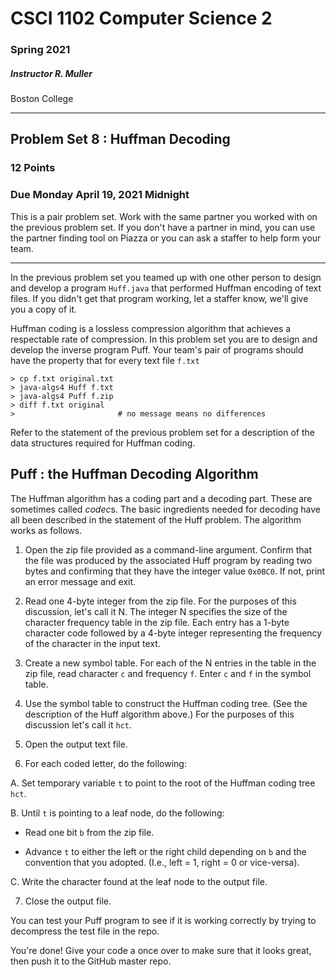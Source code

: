 # CSCI 1102 Computer Science 2

### Spring 2021

##### Instructor R. Muller

Boston College

---

## Problem Set 8 : Huffman Decoding

### 12 Points

### Due Monday April 19, 2021 Midnight

This is a pair problem set. Work with the same partner you worked with on the previous problem set. If you don't have a partner in mind, you can use the partner finding tool on Piazza or you can ask a staffer to help form your team. 

---

In the previous problem set you teamed up with one other person to design and develop a program `Huff.java` that performed Huffman encoding of text files. If you didn't get that program working, let a staffer know, we'll give you a copy of it.

Huffman coding is a lossless compression algorithm that achieves a respectable rate of compression. In this problem set you are to design and develop the inverse program Puff. Your team's pair of programs should have the property that for every text file `f.txt`

```
> cp f.txt original.txt 
> java-algs4 Huff f.txt
> java-algs4 Puff f.zip
> diff f.txt original
>                       # no message means no differences
```

Refer to the statement of the previous problem set for a description of the data structures required for Huffman coding.

## Puff : the Huffman Decoding Algorithm

The Huffman algorithm has a coding part and a decoding part. These are sometimes called *codec*s. The basic ingredients needed for decoding have all been described in the statement of the Huff problem. The algorithm works as follows.

1. Open the zip file provided as a command-line argument. Confirm that the file was produced by the associated Huff program by reading two bytes and confirming that they have the integer value `0x0BC0`. If not, print an error message and exit.

2. Read one 4-byte integer from the zip file. For the purposes of this discussion, let's call it N. The integer N specifies the size of the character frequency table in the zip file. Each entry has a 1-byte character code followed by a 4-byte integer representing the frequency of the character in the input text.

3. Create a new symbol table. For each of the N entries in the table in the zip file, read character `c` and frequency `f`. Enter `c` and `f` in the symbol table.

4. Use the symbol table to construct the Huffman coding tree. (See the description of the Huff algorithm above.) For the purposes of this discussion let's call it `hct`.

5. Open the output text file.

6. For each coded letter, do the following:

  A. Set temporary variable `t` to point to the root of the Huffman coding tree `hct`. 

  B. Until `t` is pointing to a leaf node, do the following:

   + Read one bit `b` from the zip file.

   + Advance `t` to either the left or the right child depending on `b` and the convention that you adopted. (I.e., left = 1, right = 0 or vice-versa).

  C. Write the character found at the leaf node to the output file.

7. Close the output file.

You can test your Puff program to see if it is working correctly by trying to decompress the test file in the repo.


You're done! Give your code a once over to make sure that it looks great, then push it to the GitHub master repo.
